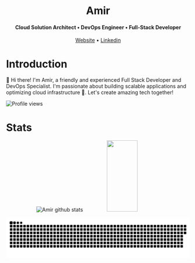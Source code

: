 <div align="center">

  <h1>Amir</h1>
  <h4>Cloud Solution Architect • DevOps Engineer • Full-Stack Developer</h4>
  <a target="_blank" href="https://amir.day">Website</a> • <a href="https://www.linkedin.com/in/amir-afshar/">Linkedin</a>

</div>

<h1 id="introduction">Introduction</h1>

👋 Hi there! I'm Amir, a friendly and experienced Full Stack Developer and DevOps Specialist. I'm passionate about building scalable applications and optimizing cloud infrastructure 🚀. Let's create amazing tech together!
  


 ![Profile views](https://gpvc.arturio.dev/amir002001) 
 
<h1 id="stats">Stats</h1>
<div align="center">  
  <img width="49%" height="195px" src="https://github-readme-stats.vercel.app/api?username=amir002001&show_icons=true&count_private=true&hide_border=true&title_color=26A269&icon_color=26A269&text_color=c9d1d9&bg_color=0d1117" alt="Amir github stats" /> 
  <img width="41%" height="195px" src="https://github-readme-stats.vercel.app/api/top-langs/?username=amir002001&hide=jupyter+notebook&layout=compact&langs_count=10&hide_border=true&title_color=26A269&icon_color=26A269&text_color=c9d1d9&bg_color=0d1117" />
</div>
 


![snake gif](https://github.com/amir002001/amir002001/blob/output/github-contribution-grid-snake-dark.svg)
